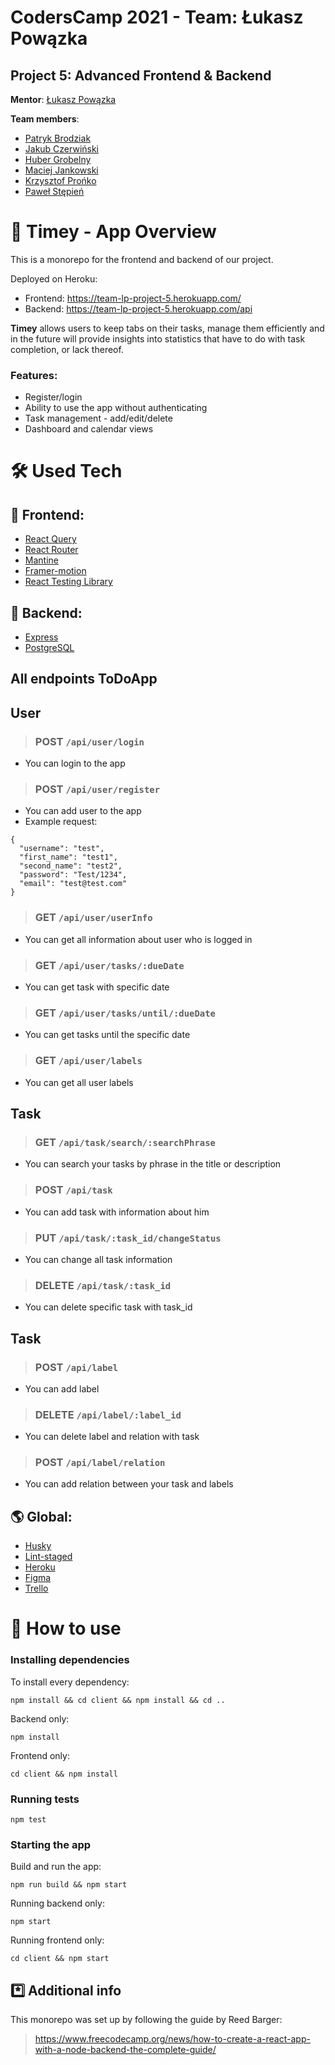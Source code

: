 # CodersCamp 2021 - Team: Łukasz Powązka

## Project 5: Advanced Frontend & Backend

**Mentor**: [Łukasz Powązka](https://github.com/lukiq)

**Team members**:

- [Patryk Brodziak](https://github.com/patrykbrodziak1)
- [Jakub Czerwiński](https://github.com/kubaczerwinski77)
- [Huber Grobelny](https://github.com/Burbinox)
- [Maciej Jankowski](https://github.com/macjank)
- [Krzysztof Prońko](https://github.com/Ruud1990)
- [Paweł Stępień](https://github.com/pastepi)

# 🌄 Timey - App Overview

This is a monorepo for the frontend and backend of our project.

Deployed on Heroku:

- Frontend: https://team-lp-project-5.herokuapp.com/
- Backend: https://team-lp-project-5.herokuapp.com/api

**Timey** allows users to keep tabs on their tasks, manage them efficiently and in the future will provide insights into statistics that have to do with task completion, or lack thereof.

### Features:

- Register/login
- Ability to use the app without authenticating
- Task management - add/edit/delete
- Dashboard and calendar views

# 🛠️ Used Tech

## 🎨 Frontend:

- [React Query](https://react-query.tanstack.com/)
- [React Router](https://reactrouter.com/)
- [Mantine](https://mantine.dev/)
- [Framer-motion](https://www.framer.com/motion/)
- [React Testing Library](https://testing-library.com/)

## 🧰 Backend:

- [Express](https://expressjs.com/)
- [PostgreSQL](https://www.postgresql.org/)


## All endpoints ToDoApp
## User

> ### **POST** `/api/user/login`
> 
  - You can login to the app

> ### **POST** `/api/user/register`
> 
  - You can add user to the app
  - Example request:
  ```
  {
    "username": "test",
    "first_name": "test1",
    "second_name": "test2",
    "password": "Test/1234",
    "email": "test@test.com"
  }
```
> ### **GET** `/api/user/userInfo`
> 
  - You can get all information about user who is logged in

> ### **GET** `/api/user/tasks/:dueDate`
> 
  - You can get task with specific date

> ### **GET** `/api/user/tasks/until/:dueDate`
> 
  - You can get tasks until the specific date

> ### **GET** `/api/user/labels`
> 
  - You can get all user labels

## Task

> ### **GET** `/api/task/search/:searchPhrase`

  - You can search your tasks by phrase in the title or description

> ### **POST** `/api/task`
> 
  - You can add task with information about him

> ### **PUT** `/api/task/:task_id/changeStatus`
> 
  - You can change all task information

> ### **DELETE** `/api/task/:task_id`
> 
  - You can delete specific task with task_id
  
  
## Task

> ### **POST** `/api/label`
> 
  - You can add label

> ### **DELETE** `/api/label/:label_id`
> 
  - You can delete label and relation with task

> ### **POST** `/api/label/relation`
>
  - You can add relation between your task and labels


## 🌎 Global:

- [Husky](https://typicode.github.io/husky/#/)
- [Lint-staged](https://github.com/okonet/lint-staged)
- [Heroku](https://www.heroku.com/)
- [Figma](https://www.figma.com/)
- [Trello](https://trello.com/)

# 🔑 How to use

### **Installing dependencies**

To install every dependency:

`npm install && cd client && npm install && cd ..`

Backend only:

`npm install`

Frontend only:

`cd client && npm install`

### **Running tests**

`npm test`

### **Starting the app**

Build and run the app:

`npm run build && npm start`

Running backend only:

`npm start`

Running frontend only:

`cd client && npm start`

## *️⃣ Additional info

This monorepo was set up by following the guide by Reed Barger:

> https://www.freecodecamp.org/news/how-to-create-a-react-app-with-a-node-backend-the-complete-guide/
